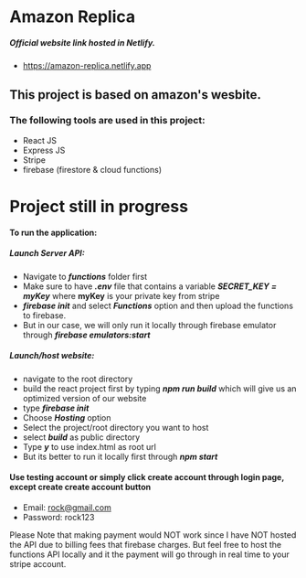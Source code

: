 # Amazon Replica

##### Official website link hosted in Netlify.
- https://amazon-replica.netlify.app

## This project is based on amazon's wesbite. 
### The following tools are used in this project:
- React JS
- Express JS
- Stripe
- firebase (firestore & cloud functions)

# Project still in progress

#### To run the application: 
##### Launch Server API:
- Navigate to ***functions*** folder first
- Make sure to have ***.env*** file that contains a variable ***SECRET_KEY = myKey*** where **myKey** is your private key from stripe
- ***firebase init*** and select ***Functions*** option and then upload the functions to firebase.
- But in our case, we will only run it locally through firebase emulator through ***firebase emulators:start***

##### Launch/host website:
- navigate to the root directory
- build the react project first by typing ***npm run build*** which will give us an optimized version of our website
- type ***firebase init***
- Choose ***Hosting*** option
- Select the project/root directory you want to host 
- select ***build*** as public directory
- Type ***y*** to use index.html as root url
- But its better to run it locally first through ***npm start***

#### Use testing account or simply click create account through login page, except create create account button
- Email: rock@gmail.com
- Password: rock123

Please Note that making payment would NOT work since I have NOT hosted the API due to billing fees that firebase charges. But feel free to host the functions API locally and it the payment will go through in real time to your stripe account. 